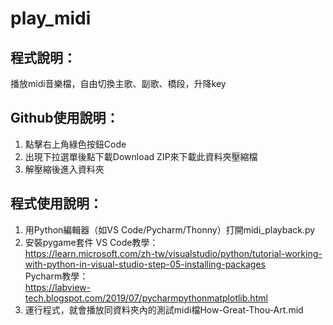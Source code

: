 # play_midi
## 程式說明：
播放midi音樂檔，自由切換主歌、副歌、橋段，升降key
## Github使用說明：
1. 點擊右上角綠色按鈕Code
2. 出現下拉選單後點下載Download ZIP來下載此資料夾壓縮檔
3. 解壓縮後進入資料夾
## 程式使用說明：
1. 用Python編輯器（如VS Code/Pycharm/Thonny）打開midi_playback.py
2. 安裝pygame套件
VS Code教學：  
https://learn.microsoft.com/zh-tw/visualstudio/python/tutorial-working-with-python-in-visual-studio-step-05-installing-packages  
Pycharm教學：  
https://labview-tech.blogspot.com/2019/07/pycharmpythonmatplotlib.html  
3. 運行程式，就會播放同資料夾內的測試midi檔How-Great-Thou-Art.mid

